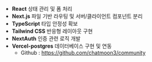- **React** 상태 관리 및 폼 처리
- **Next.js** 파일 기반 라우팅 및 서버/클라이언트 컴포넌트 분리
- **TypeScript** 타입 안정성 확보
- **Tailwind CSS** 반응형 레이아웃 구현
- **NextAuth** 인증 관련 로직 개발
- **Vercel-postgres** 데이터베이스 구현 및 연동
  - Github : https://github.com/chatmoon3/community